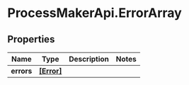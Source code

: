 # ProcessMakerApi.ErrorArray

## Properties
Name | Type | Description | Notes
------------ | ------------- | ------------- | -------------
**errors** | [**[Error]**](Error.md) |  | 


